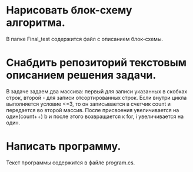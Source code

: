 # **Нарисовать блок-схему алгоритма.**

В папке Final_test содержится файл c описанием блок-схемы.
# **Снабдить репозиторий текстовым описанием решения задачи.**
В задаче задаем два массива: первый для записи указанных в скобках строк, второй - для записи отсортированных строк. Если внутри цикла выполняется условие <=3, то он записывается в счетчик count и передается во второй массив. После присвоения увеличивается на один(count++) b и после этого возвращается к for, i увеличивается на один.
# **Написать программу.**
Текст программы содержится в файле program.cs. 